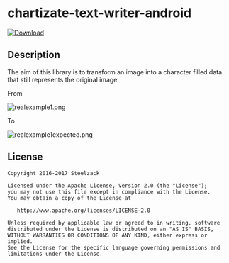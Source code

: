 # chartizate-text-writer-android

[ ![Download](https://api.bintray.com/packages/jesperancinha/maven/chartizate-text-writer-android/images/download.svg) ](https://bintray.com/jesperancinha/maven/chartizate-text-writer-android/_latestVersion)

## Description

The aim of this library is to transform an image into a character filled data that still represents the original image

From

![realexample1.png](https://raw.githubusercontent.com/jesperancinha/lib-chartizate-sz/master/chartizate-text-writer-android/src/main/res/raw/realexample1.jpg)

To

![realexample1expected.png](https://raw.githubusercontent.com/jesperancinha/lib-chartizate-sz/master/chartizate-text-writer-android/src/main/res/raw/realexample1expected.png)


## License

```
Copyright 2016-2017 Steelzack

Licensed under the Apache License, Version 2.0 (the "License");
you may not use this file except in compliance with the License.
You may obtain a copy of the License at

   http://www.apache.org/licenses/LICENSE-2.0

Unless required by applicable law or agreed to in writing, software
distributed under the License is distributed on an "AS IS" BASIS,
WITHOUT WARRANTIES OR CONDITIONS OF ANY KIND, either express or implied.
See the License for the specific language governing permissions and
limitations under the License.
```

